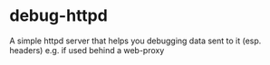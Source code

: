 # debug-httpd
A simple httpd server that helps you debugging data sent to it (esp. headers) e.g. if used behind a web-proxy
